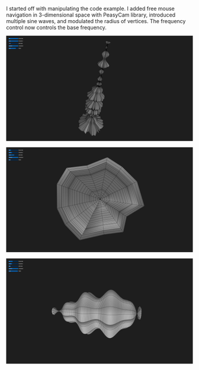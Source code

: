 I started off with manipulating the code example. I added free mouse navigation in 3-dimensional space with PeasyCam library, introduced multiple sine waves, and modulated the radius of vertices. The frequency control now controls the base frequency. 

![Screenshot 1](ss1.png "Screenshot 1")

![Screenshot 2](ss2.png "Screenshot 2")

![Screenshot 3](ss3.png "Screenshot 3")